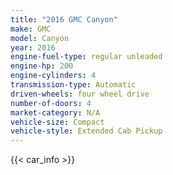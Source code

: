 ```yaml
---
title: "2016 GMC Canyon"
make: GMC
model: Canyon
year: 2016
engine-fuel-type: regular unleaded
engine-hp: 200
engine-cylinders: 4
transmission-type: Automatic
driven-wheels: four wheel drive
number-of-doors: 4
market-category: N/A
vehicle-size: Compact
vehicle-style: Extended Cab Pickup
---
```


{{< car_info >}}
